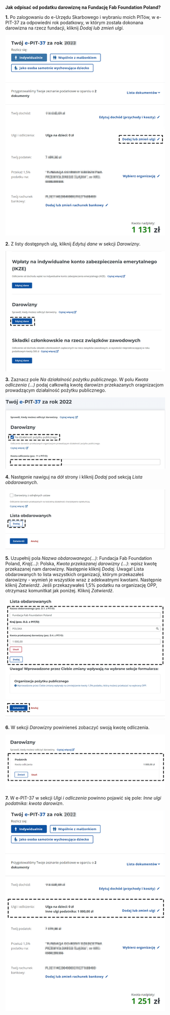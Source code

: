 

**Jak odpisać od podatku darowiznę na Fundację Fab Foundation Poland?**


**1.** Po zalogowaniu do e-Urzędu Skarbowego i wybraniu moich PITów, w e-PIT-37 za odpowiedni rok podatkowy, w którym została dokonana darowizna na rzecz fundacji, kliknij *Dodaj lub zmień ulgi*.


![](./assets/1.png)


**2.** Z listy dostępnych ulg, kliknij *Edytuj dane* w sekcji *Darowizny*.


![](./assets/2.png)


**3.** Zaznacz pole *Na działalność pożytku publicznego*. W polu *Kwota odliczenia (...)* podaj całkowitą kwotę darowizn przekazanych oragnizacjom prowadzącym działalność pożytku publicznego.
 

![](./assets/3.png)


**4.** Następnie nawiguj na dół strony i kliknij *Dodaj* pod sekcją *Lista obdarowanych*.


![](./assets/4.png)


**5.** Uzupełnij pola *Nazwa obdarowanego(...)*: Fundacja Fab Foundation Poland, *Kraj(...)*: Polska, *Kwota przekazanej darowizny (...)*: wpisz kwotę przekazanej nam darowizny. Następnie kliknij *Dodaj*. Uwaga! Lista obdarowanych to lista wszystkich organizacji, którym przekazałeś darowizny - wymień je wszystkie wraz z adekwatnymi kwotami.  Następnie kliknij *Zatwierdź*. Jeśli przekazywałeś 1,5% podatku na organizację OPP, otrzymasz komunitkat jak poniżej. Kliknij *Zatwierdź*.

![](./assets/5.png)

**6.** W sekcji *Darowizny* powinieneś zobaczyć swoją kwotę odliczenia.

![](./assets/6.png)

**7.** W e-PIT-37 w sekcji *Ulgi i odliczenia* powinno pojawić się pole: *Inne ulgi podatnika: kwota darowizn*.

![](./assets/7.png)